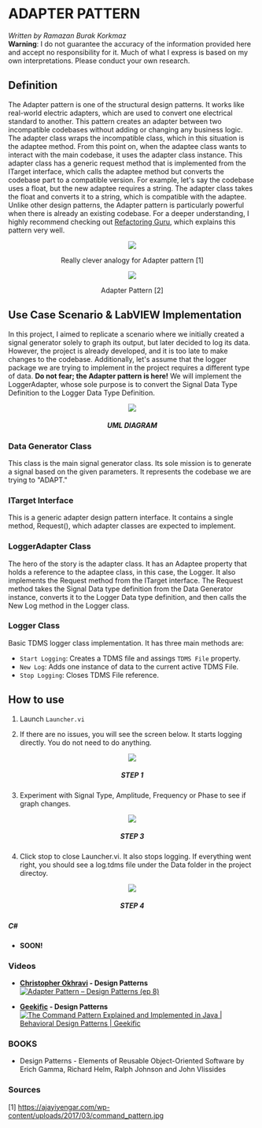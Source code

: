 # ADAPTER PATTERN

*Written by Ramazan Burak Korkmaz*\
**Warning**: I do not guarantee the accuracy of the information provided here and accept no responsibility for it. Much of what I express is based on my own interpretations. Please conduct your own research.

## **Definition**
The Adapter pattern is one of the structural design patterns. It works like real-world electric adapters, which are used to convert one electrical standard to another. This pattern creates an adapter between two incompatible codebases without adding or changing any business logic.
The adapter class wraps the incompatible class, which in this situation is the adaptee method. From this point on, when the adaptee class wants to interact with the main codebase, it uses the adapter class instance. This adapter class has a generic request method that is implemented from the ITarget interface, which calls the adaptee method but converts the codebase part to a compatible version. For example, let's say the codebase uses a float, but the new adaptee requires a string. The adapter class takes the float and converts it to a string, which is compatible with the adaptee.
Unlike other design patterns, the Adapter pattern is particularly powerful when there is already an existing codebase.
For a deeper understanding, I highly recommend checking out [Refactoring Guru](https://refactoring.guru/design-patterns/adapter), which explains this pattern very well.

<div align="center">
<img src="https://refactoring.guru/images/patterns/content/adapter/adapter-en.png">

Really clever analogy for Adapter pattern [1]
</div>

<div align="center">
<img src="https://refactoring.guru/images/patterns/diagrams/adapter/structure-object-adapter.png">

Adapter Pattern [2]
</div>

## **Use Case Scenario & LabVIEW Implementation**
In this project, I aimed to replicate a scenario where we initially created a signal generator solely to graph its output, but later decided to log its data. However, the project is already developed, and it is too late to make changes to the codebase. Additionally, let's assume that the logger package we are trying to implement in the project requires a different type of data. **Do not fear; the Adapter pattern is here!** We will implement the LoggerAdapter, whose sole purpose is to convert the Signal Data Type Definition to the Logger Data Type Definition.

<div align="center">
    <img src="Related Images/UML Diagram.png">
    <h5>UML DIAGRAM</h5>
</div>

### Data Generator Class

This class is the main signal generator class. Its sole mission is to generate a signal based on the given parameters. It represents the codebase we are trying to "ADAPT."

### ITarget Interface
 
This is a generic adapter design pattern interface. It contains a single method, Request(), which adapter classes are expected to implement.

### LoggerAdapter Class

The hero of the story is the adapter class. It has an Adaptee property that holds a reference to the adaptee class, in this case, the Logger. It also implements the Request method from the ITarget interface. The Request method takes the Signal Data type definition from the Data Generator instance, converts it to the Logger Data type definition, and then calls the New Log method in the Logger class.

### Logger Class

Basic TDMS logger class implementation. It has three main methods are:
- `Start Logging`: Creates a TDMS file and assings `TDMS File` property.
- `New Log`: Adds one instance of data to the current active TDMS File.
- `Stop Logging`: Closes TDMS File reference.

## How to use
1) Launch `Launcher.vi`

2) If there are no issues, you will see the screen below. It starts logging directly. You do not need to do anything.
<div align="center">
    <img src="Related Images/How to Use Step 1.png">
    <h5>STEP 1</h5>
</div>

3) Experiment with Signal Type, Amplitude, Frequency or Phase to see if graph changes.

<div align="center">
    <img src="Related Images/How to Use Step 2.png">
    <h5>STEP 3</h5>
</div>

4) Click stop to close Launcher.vi. It also stops logging. If everything went right, you should see a log.tdms file under the Data folder in the project directoy.

<div align="center">
    <img src="Related Images/How to Use Step 3.png">
    <h5>STEP 4</h5>
</div>


##### **C#**
- **SOON!**

### **Videos**
- **[Christopher Okhravi](https://www.youtube.com/@ChristopherOkhravi) - Design Patterns**
[![Adapter Pattern – Design Patterns (ep 8)](https://img.youtube.com/vi/2PKQtcJjYvc/0.jpg)](https://www.youtube.com/watch?v=2PKQtcJjYvc "Adapter Pattern – Design Patterns (ep 8)")


- **[Geekific](https://www.youtube.com/@geekific) - Design Patterns**
[![The Command Pattern Explained and Implemented in Java | Behavioral Design Patterns | Geekific](https://img.youtube.com/vi/wA3keqCeKtM/0.jpg)](https://www.youtube.com/watch?v=wA3keqCeKtM "The Command Pattern Explained and Implemented in Java | Behavioral Design Patterns | Geekific")



### **BOOKS**
- Design Patterns - Elements of Reusable Object-Oriented Software by Erich Gamma, Richard Helm, Ralph Johnson and John Vlissides
### **Sources**

[1] https://ajayiyengar.com/wp-content/uploads/2017/03/command_pattern.jpg




 

